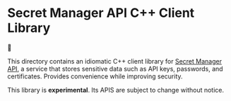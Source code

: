 # Secret Manager API C++ Client Library

:construction:

This directory contains an idiomatic C++ client library for
[Secret Manager API](https://cloud.google.com/secret-manager/), a service that
stores sensitive data such as API keys, passwords, and certificates.
Provides convenience while improving security.

This library is **experimental**. Its APIS are subject to change without notice.
